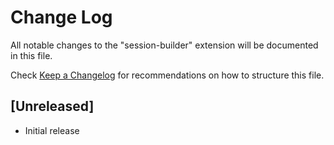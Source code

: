 # Change Log

All notable changes to the "session-builder" extension will be documented in this file.

Check [Keep a Changelog](http://keepachangelog.com/) for recommendations on how to structure this file.

## [Unreleased]

- Initial release